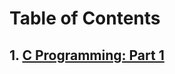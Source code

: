 
# Table of Contents
## 1. [C Programming: Part 1](https://github.com/kalpak92/System-Programming/blob/master/2.%20Introduction%20to%20C%20Programming/1.%20C%20Programming.md)
